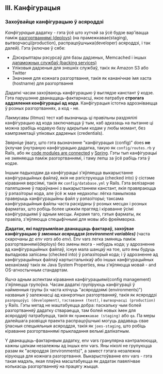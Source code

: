 ## III. Канфігурацыя
### Захоўвайце канфігурацыю ў асяроддзі

*Канфігурацыя* дадатку - гэта ўсё што хутчэй за ўсё будзе вар'івацца паміж [разгортваннямі (deploys)](./codebase) (на прамежкавае(staging), вытворчасці(production), распрацоўшчыка(developer) асяроддзі, і так далей). Гэта ўключае ў сябе:

* Дэскрыптары рэсурсаў для базы дадзеных, Memcached і іншых [дапаможных службаў (backing services)](./backing-services)
* Уліковыя дадзеныя для знешніх службаў, такіх як Amazon S3 або Twitter
* Значэння для кожнага разгортвання, такія як кананічнае імя хаста (hostname) для разгортвання

Дадаткі часам захоўваюць канфігурацыю ў выглядзе канстант ў кодзе. Гэта парушэнне дванаццаць-фактарнасці, якое патрабуе **строгага аддзялення конфігурацыі ад кода**. Канфігурацыя істотна адрозніваецца ў розных разгортваннях, а код - не.

Лакмусавы (litmus) тест каб вызначыць ці правільны раздзялілі канфігурацыю ад кода  заключаецца ў тым, каб адказаць на пытанне ці можна зрабіць кодавую базу адкрытым кодам у любы момант, без кампрэметаціі уліковых дадзеных (credentials).

Звярніце ўвагу, што гэта вызначэнне "канфігурацыя (config)" does **не** ўклучае ўнутраную канфігурацыю дадатка, такую як `config/routes.rb` у Rails, або як [code modules are connected](http://docs.spring.io/spring/docs/current/spring-framework-reference/html/beans.html) у [Spring](http://spring.io/). Гэты тып канфігурацыі не змяняецца паміж разгортваннямі, і таму лепш за ўсё рабіць гэта ў кодзе.

Iншым падыходам да канфігурацыі з'яўляецца выкарыстанне канфігурацыйных файлаў, якія не рэгіструюцца (checked into) ў сістэме кіравання версіямі, такія як `config/database.yml` у Rails. Гэта велізарнае паляпшэнне ў параўнанні з выкарыстаннем канстант, якія правяраюцца ў рэпазіторыі кода, але ўсё ж мае недахопы: лёгка памылкова праверыць канфігурацыйны файл у рэпазіторыі; таксама канфігурацыйныя файлы часта раскіданы ў розных месцах і розных фарматах, што робіць более цяжкім прагляд і кіраванне ўсімі канфігурацыямі ў адным месцы. Акрамя таго, гэтыя фарматы, як правіла, з'яўляюцца спецыфічнымі для мовы або фреймворка.

**Дадатак, які падтрымлівае дванаццаць фактараў, захоўвае канфігурацыю ў *зменных асяроддзя (environment variables)*** (часта скарочаны дс *env vars* або *env*).  Env vars легка змяняць паміж разгортваннямі(deploys) без змены якога - небудзь кода; у адрозненне ад канфігурацыйных файлаў, існуе мала шанцаў на тое, што яны будуць выпадкова запісаны (checked into) ў рэпазіторый кода; і ў адрозненне ад канфігурацыйных файлаў картыстальнікаў або іншых канфігурацыйных механізмаў такіх як Java System Properties, яны з'яўляюцца мовай - and OS-агностычным стандартам.

Яшчэ адным аспектам кіравання канфігурацыямі(config management) з'яўляецца групоўка. Часам дадаткі групіруюць канфігураціі ў найменныя групы (іх часта клічуць "асяроддзямі (environments)") названыя ў залежнасці ад канкрэтных разгортванняў, такія як ясяроддзі `разпроцоўуі (development)`, `тэставання (test)`, і `вытворчасці (production)` у Rails. Гэты метад не маштабуецца добра: паскальку чым болей разгортванняў дадатку ствараецца, там болей новых імен для асяроддяў патрабуецца, такія як `прамежкавае (staging)` або `qa`. Па меры далейшага развіцця праекта распрацоўшчыкі могуць дадаваць свае ўласныя спецыяльныя асяроддзя, такія як `joes-staging`, што робіць кіраванне разгортваннямі прыкладання вельмі далікатным.

Y дванаццаць-фактарнвым дадатку, env vars гранулярна кантралююцца, кажны цалкам незалежны ад іншых env vars. Яны ніколі не групуюцца разам як "асяроддзя (environments)", а замест гэтага незалежна кіруюцца для кожнага разгортвання. Выкарыстоўванне env vars - гэта такая мадэль, якая плаўна масштабуецца як дадатак павялічвае колькасць разгортванняў на працягу жыцця.
